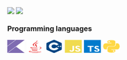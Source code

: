 <img height="180em" align="center" src="https://github-readme-stats.vercel.app/api?username=alextole2&show_icons=true&theme=default" /> <img height="180em" align="center" src="https://github-readme-stats.vercel.app/api/top-langs/?username=alextole2&langs_count=10&layout=compact" />

### Programming languages

<img height="30" width="40" alt="Kotlin" align="center" src="https://raw.githubusercontent.com/devicons/devicon/master/icons/kotlin/kotlin-plain.svg" /> <img height="30" width="40" alt="Java" align="center" src="https://raw.githubusercontent.com/devicons/devicon/master/icons/java/java-plain.svg" /> <img height="30" width="40" alt="C++" align="center" src="https://raw.githubusercontent.com/devicons/devicon/master/icons/cplusplus/cplusplus-plain.svg" /> <img height="30" width="40" alt="JavaScript" align="center" src="https://raw.githubusercontent.com/devicons/devicon/master/icons/javascript/javascript-plain.svg" /> <img height="30" width="40" alt="TypeScript" align="center" src="https://raw.githubusercontent.com/devicons/devicon/master/icons/typescript/typescript-plain.svg" /> <img height="30" width="40" alt="Python" align="center" src="https://raw.githubusercontent.com/devicons/devicon/master/icons/python/python-plain.svg" />
